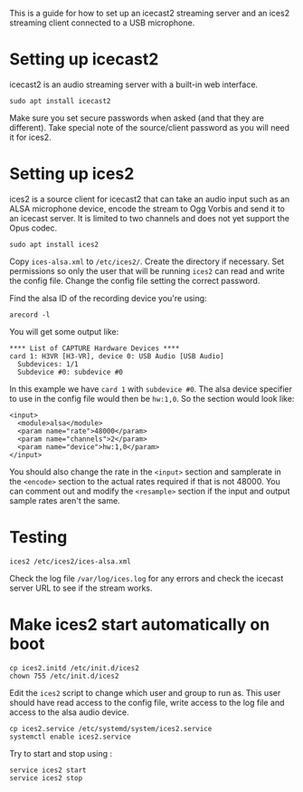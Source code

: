 This is a guide for how to set up an icecast2 streaming server and an ices2 streaming client connected to a USB microphone.

# Setting up icecast2

icecast2 is an audio streaming server with a built-in web interface.

```
sudo apt install icecast2
```

Make sure you set secure passwords when asked (and that they are different). Take special note of the source/client password as you will need it for ices2.

# Setting up ices2

ices2 is a source client for icecast2 that can take an audio input such as an ALSA microphone device, encode the stream to Ogg Vorbis and send it to an icecast server. It is limited to two channels and does not yet support the Opus codec.

```
sudo apt install ices2
```

Copy `ices-alsa.xml` to `/etc/ices2/`. Create the directory if necessary. Set permissions so only the user that will be running `ices2` can read and write the config file. Change the config file setting the correct password.

Find the alsa ID of the recording device you're using:

```
arecord -l
```

You will get some output like:

```
**** List of CAPTURE Hardware Devices ****
card 1: H3VR [H3-VR], device 0: USB Audio [USB Audio]
  Subdevices: 1/1
  Subdevice #0: subdevice #0
```

In this example we have `card 1` with `subdevice #0`. The alsa device specifier to use in the config file would then be `hw:1,0`. So the section would look like:

```
<input>
  <module>alsa</module>
  <param name="rate">48000</param>
  <param name="channels">2</param>
  <param name="device">hw:1,0</param>
</input>

```

You should also change the rate in the `<input>` section and samplerate in the `<encode>` section to the actual rates required if that is not 48000. You can comment out and modify the `<resample>` section if the input and output sample rates aren't the same.

# Testing

```
ices2 /etc/ices2/ices-alsa.xml
```

Check the log file `/var/log/ices.log` for any errors and check the icecast server URL to see if the stream works.

# Make ices2 start automatically on boot

```
cp ices2.initd /etc/init.d/ices2
chown 755 /etc/init.d/ices2
```

Edit the `ices2` script to change which user and group to run as. This user should have read access to the config file, write access to the log file and access to the alsa audio device.


```
cp ices2.service /etc/systemd/system/ices2.service
systemctl enable ices2.service
```

Try to start and stop using :

```
service ices2 start
service ices2 stop
```